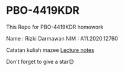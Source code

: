 # PBO-4419KDR
This Repo for PBO-4419KDR homework

Name : Rizki Darmawan
NIM  : A11.2020.12760

Catatan kuliah mazee <a href="https://www.notion.so/rizkidarmawan/PBO-a19e17d913bf4e399c4718a5aa9075a3" target="blank">Lecture notes</a>

Don't forget to give a star😊
